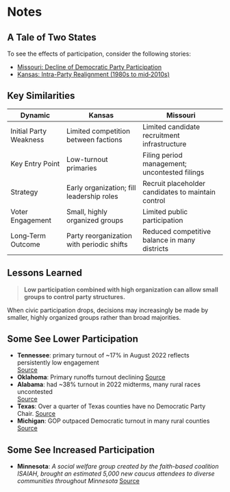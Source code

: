 # Notes


## A Tale of Two States

To see the effects of participation, consider the following stories:

- [Missouri: Decline of Democratic Party Participation](examples/Missouri.md)  
- [Kansas: Intra-Party Realignment (1980s to mid‑2010s)](examples/Kansas.md)



## Key Similarities

| Dynamic               | Kansas                                      | Missouri                                      |
|------------------------|---------------------------------------------|-----------------------------------------------|
| Initial Party Weakness | Limited competition between factions     | Limited candidate recruitment infrastructure  |
| Key Entry Point      | Low-turnout primaries                      | Filing period management; uncontested filings |
| Strategy             | Early organization; fill leadership roles  | Recruit placeholder candidates to maintain control |
| Voter Engagement     | Small, highly organized groups    | Limited public participation                  |
| Long‑Term Outcome    | Party reorganization with periodic shifts  | Reduced competitive balance in many districts |



## Lessons Learned

> **Low participation combined with high organization can allow small groups to control party structures.**

When civic participation drops, decisions may increasingly be made by smaller, highly organized groups rather than broad majorities.



## Some See Lower Participation

- **Tennessee**: primary turnout of ~17% in August 2022 reflects persistently low engagement  
  [Source](https://tennesseelookout.com/2022/08/15/analysis-tennessees-low-turnout-primaries/)  
- **Oklahoma**: Primary runoffs turnout declining 
  [Source](https://fairvote.org/oklahoma_primary_runoff_sees_turnout_decline_by_one_fourth/)  
- **Alabama**: had ~38% turnout in 2022 midterms, many rural races uncontested  
  [Source](https://www.governing.com/now/alabamas-midterms-had-lowest-turnout-in-at-least-36-years)  
- **Texas**: Over a quarter of Texas counties have no Democratic Party Chair. 
  [Source](https://jacobin.com/2025/06/democrats-rural-america-elections-trump)
- **Michigan**: GOP outpaced Democratic turnout in many rural counties  
  [Source](https://www.michiganpublic.org/politics-government/2024-11-12/rural-voters-drove-michigans-record-turnout-and-helped-hand-trump-victory)  


## Some See Increased Participation

- **Minnesota**: *A social welfare group created by the faith-based coalition ISAIAH, brought an estimated 5,000 new caucus attendees to diverse communities throughout Minnesota*
  [Source](https://minnesotareformer.com/2020/02/26/first-time-precinct-caucus-attendees-packed-meetings-in-brooklyn-park-its-bigger-than-just-voting/)
